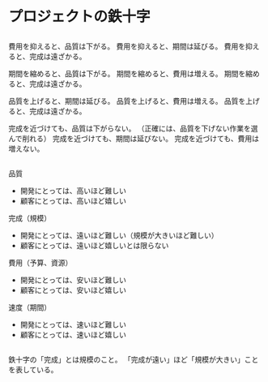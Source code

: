 # プロジェクトの鉄十字

##

費用を抑えると、品質は下がる。
費用を抑えると、期間は延びる。
費用を抑えると、完成は遠ざかる。

期間を縮めると、品質は下がる。
期間を縮めると、費用は増える。
期間を縮めると、完成は遠ざかる。

品質を上げると、期間は延びる。
品質を上げると、費用は増える。
品質を上げると、完成は遠ざかる。

完成を近づけても、品質は下がらない。
（正確には、品質を下げない作業を選んで削れる）
完成を近づけても、期間は延びない。
完成を近づけても、費用は増えない。

##

品質

- 開発にとっては、高いほど難しい
- 顧客にとっては、高いほど嬉しい

完成（規模）

- 開発にとっては、遠いほど難しい（規模が大きいほど難しい）
- 顧客にとっては、遠いほど嬉しいとは限らない

費用（予算、資源）

- 開発にとっては、安いほど難しい
- 顧客にとっては、安いほど嬉しい

速度（期間）

- 開発にとっては、速いほど難しい
- 顧客にとっては、速いほど嬉しい

##

鉄十字の「完成」とは規模のこと。
「完成が遠い」ほど「規模が大きい」ことを表している。
